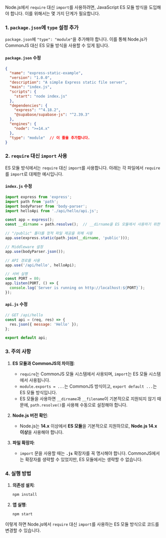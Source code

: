 Node.js에서 `require` 대신 `import`를 사용하려면, JavaScript ES 모듈 방식을 도입해야 합니다. 이를 위해서는 몇 가지 단계가 필요합니다.

### 1. **`package.json`에 `type` 설정 추가**

`package.json`에 `"type": "module"`을 추가해야 합니다. 이를 통해 Node.js가 CommonJS 대신 ES 모듈 방식을 사용할 수 있게 됩니다.

#### `package.json` 수정

```json
{
  "name": "express-static-example",
  "version": "1.0.0",
  "description": "A simple Express static file server",
  "main": "index.js",
  "scripts": {
    "start": "node index.js"
  },
  "dependencies": {
    "express": "^4.18.2",
    "@supabase/supabase-js": "^2.39.3"
  },
  "engines": {
    "node": ">=14.x"
  },
  "type": "module"  // 이 줄을 추가합니다.
}
```

### 2. **`require` 대신 `import` 사용**

ES 모듈 방식에서는 `require` 대신 `import`를 사용합니다. 아래는 각 파일에서 `require`를 `import`로 대체한 예시입니다.

#### `index.js` 수정

```javascript
import express from 'express';
import path from 'path';
import bodyParser from 'body-parser';
import helloApi from './api/hello/api.js';

const app = express();
const __dirname = path.resolve();  // __dirname을 ES 모듈에서 사용하기 위한 방법

// "/public" 폴더를 정적 파일 제공을 위해 사용
app.use(express.static(path.join(__dirname, 'public')));

// Middleware 설정
app.use(bodyParser.json());

// API 경로를 사용
app.use('/api/hello', helloApi);

// 서버 실행
const PORT = 80;
app.listen(PORT, () => {
  console.log(`Server is running on http://localhost:${PORT}`);
});
```

#### `api.js` 수정

```javascript
// GET /api/hello
const api = (req, res) => {
  res.json({ message: 'Hello' });
};

export default api;
```

### 3. **주의 사항**

1. **ES 모듈과 CommonJS의 차이점**:
   - `require`는 CommonJS 모듈 시스템에서 사용되며, `import`는 ES 모듈 시스템에서 사용됩니다.
   - `module.exports = ...`는 CommonJS 방식이고, `export default ...`는 ES 모듈 방식입니다.
   - ES 모듈을 사용하면 `__dirname`과 `__filename`이 기본적으로 지원되지 않기 때문에, `path.resolve()`를 사용해 수동으로 설정해야 합니다.

2. **Node.js 버전 확인**:
   - Node.js는 **14.x** 이상에서 **ES 모듈**을 기본적으로 지원하므로, **Node.js 14.x 이상**을 사용해야 합니다.

3. **파일 확장자**:
   - `import` 문을 사용할 때는 **`.js`** 확장자를 꼭 명시해야 합니다. CommonJS에서는 확장자를 생략할 수 있었지만, ES 모듈에서는 생략할 수 없습니다.

### 4. **실행 방법**

1. **의존성 설치**:
   ```bash
   npm install
   ```

2. **앱 실행**:
   ```bash
   npm start
   ```

이렇게 하면 Node.js에서 `require` 대신 `import`를 사용하는 ES 모듈 방식으로 코드를 변경할 수 있습니다.
